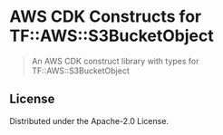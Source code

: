 # AWS CDK Constructs for TF::AWS::S3BucketObject

> An AWS CDK construct library with types for TF::AWS::S3BucketObject

## License

Distributed under the Apache-2.0 License.
